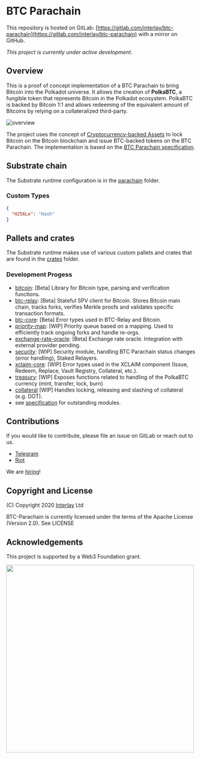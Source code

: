 # BTC Parachain

This repository is hosted on GitLab: [https://gitlab.com/interlay/btc-parachain](https://gitlab.com/interlay/btc-parachain) with a mirror on GitHub.

*This project is currently under active development*. 

## Overview

This is a proof of concept implementation of a BTC Parachain to bring Bitcoin into the Polkadot universe.
It allows the creation of **PolkaBTC**, a fungible token that represents Bitcoin in the Polkadot ecosystem.
PolkaBTC is backed by Bitcoin 1:1 and allows redeeming of the equivalent amount of Bitcoins by relying on a collateralized third-party.

![overview](https://interlay.gitlab.io/polkabtc-spec/_images/overview.png "BTC Parachain Overview")

The project uses the concept of [Cryptocurrency-backed Assets](https://xclaim.io) to lock Bitcoin on the Bitcoin blockchain and issue BTC-backed tokens on the BTC Parachain.
The implementation is based on the [BTC Parachain specification](https://interlay.gitlab.io/polkabtc-spec/).


## Substrate chain

The Substrate runtime configuration is in the [parachain](./parachain) folder.

### Custom Types

```json
{
  "H256Le": "Hash"
}
```

## Pallets and crates

The Substrate runtime makes use of various custom pallets and crates that are found in the [crates](./crates) folder.

### Development Progess

- [bitcoin](crates/bitcoin): [Beta] Library for Bitcoin type, parsing and verification functions.
- [btc-relay](crates/btc-relay): [Beta] Stateful SPV client for Bitcoin. Stores Bitcoin main chain, tracks forks, verifies Merkle proofs and validates specific transaction formats. 
- [btc-core](crates/btc-core):  [Beta] Error types used in BTC-Relay and Bitcoin.
- [priority-map](crates/priority-map): [WIP] Priority queue based on a mapping. Used to efficiently track ongoing forks and handle re-orgs.
- [exchange-rate-oracle](crates/exchange-rate-oracle): [Beta] Exchange rate oracle. Integration with external provider pending.
- [security](crates/security): [WIP] Security module, handling BTC Parachain status changes (error handling), Staked Relayers.
- [xclaim-core](crates/xclaim-core): [WIP] Error types used in the XCLAIM component (Issue, Redeem, Replace, Vault Registry, Collateral, etc.).
- [treasury](crates/treasury): [WIP] Exposes functions related to handling of the PolkaBTC currency (mint, transfer, lock, burn)
- [collateral](crates/collateral) [WIP] Handles locking, releasing and slashing of collateral (e.g. DOT). 
- see [specification](https://interlay.gitlab.io/polkabtc-spec/index.html) for outstanding modules.


## Contributions

If you would like to contribute, please file an issue on GitLab or reach out to us.

- [Telegram](https://t.me/joinchat/G9FaYhNbJK9v-6DN3IyhJw)
- [Riot](https://matrix.to/#/!nZablWWaicZyVTWyZk:matrix.org?via=matrix.org)

We are [hiring](https://www.interlay.io/careers/)!

## Copyright and License

(C) Copyright 2020 [Interlay](https://www.interlay.io) Ltd

BTC-Parachain is currently licensed under the terms of the Apache License (Version 2.0). See LICENSE

## Acknowledgements

This project is supported by a Web3 Foundation grant. 

[<img src="/docs/web3_foundation_grants_badge_black.png" width="500">](/docs/web3_foundation_grants_badge_black.png)


